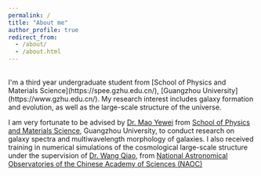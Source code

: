 ```yaml
---
permalink: /
title: "About me"
author_profile: true
redirect_from: 
  - /about/
  - /about.html
---
```


<br>
I'm a third year undergraduate student from [School of Physics and Materials Science](https://spee.gzhu.edu.cn/), [Guangzhou University](https://www.gzhu.edu.cn/).
My research interest includes galaxy formation and evolution, as well as the large-scale structure of the universe. 

I am very fortunate to be advised by [Dr. Mao Yewei](https://spee.gzhu.edu.cn/info/1681/18121.htm) from [School of Physics and Materials Science](https://spee.gzhu.edu.cn/), Guangzhou University, to conduct research on galaxy spectra and multiwavelength morphology of galaxies. I also received training in numerical simulations of the cosmological large-scale structure under the supervision of [Dr. Wang Qiao](https://nao.cas.cn/jypy/ds/ssds/202204/t20220406_6419582.html), from [National Astronomical Observatories of the Chinese Academy of Sciences (NAOC)](https://english.nao.cas.cn/)
